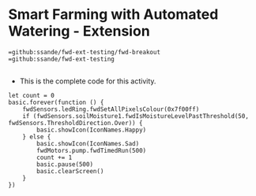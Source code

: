 # Smart Farming with Automated Watering - Extension
```package
=github:ssande/fwd-ext-testing/fwd-breakout
=github:ssande/fwd-ext-testing
```
## 
* This is the complete code for this activity.
```template
let count = 0
basic.forever(function () {
    fwdSensors.ledRing.fwdSetAllPixelsColour(0x7f00ff)
    if (fwdSensors.soilMoisture1.fwdIsMoistureLevelPastThreshold(50, fwdSensors.ThresholdDirection.Over)) {
        basic.showIcon(IconNames.Happy)
    } else {
        basic.showIcon(IconNames.Sad)
        fwdMotors.pump.fwdTimedRun(500)
        count += 1
        basic.pause(500)
        basic.clearScreen()
    }
})
```
